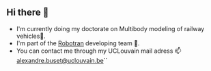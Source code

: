 ## Hi there 👋

- I'm currently doing my doctorate on Multibody modeling of railway vehicles🚆.
- I'm part of the [Robotran](https://www.robotran.be/) developing team 👯.
- You can contact me through my UCLouvain mail adress 📫 alexandre.buset@uclouvain.be``

<!--
**Alexandre-Buset/Alexandre-Buset** is a ✨ _special_ ✨ repository because its `README.md` (this file) appears on your GitHub profile.

Here are some ideas to get you started:

- 🔭 I’m currently working on ...
- 🌱 I’m currently learning ...
- 👯 I’m looking to collaborate on ...
- 🤔 I’m looking for help with ...
- 💬 Ask me about ...
- 📫 How to reach me: ...
- 😄 Pronouns: ...
- ⚡ Fun fact: ...
-->
